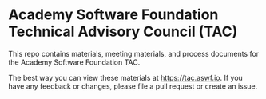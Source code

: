# Academy Software Foundation Technical Advisory Council (TAC)

This repo contains materials, meeting materials, and process documents for the Academy Software Foundation TAC.

The best way you can view these materials at https://tac.aswf.io. If you have any feedback or changes, please file a pull request or create an issue.
